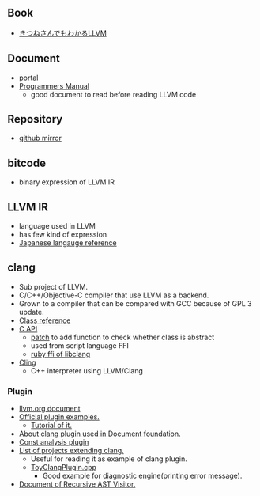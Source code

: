 ## Book
* [きつねさんでもわかるLLVM](http://tatsu-zine.com/books/llvm)

## Document
* [portal](http://llvm.org/docs/)
* [Programmers Manual](http://llvm.org/docs/ProgrammersManual.html)
  * good document to read before reading LLVM code

## Repository
* [github mirror](https://github.com/llvm-mirror)

## bitcode
* binary expression of LLVM IR

## LLVM IR
* language used in LLVM
* has few kind of expression
* [Japanese langauge reference](http://www.h3.dion.ne.jp/~mu-ra/llvm/LangRefJ.html)

## clang
* Sub project of LLVM.
* C/C++/Objective-C compiler that use LLVM as a backend.
* Grown to a compiler that can be compared with GCC because of GPL 3 update.
* [Class reference](http://clang.llvm.org/doxygen/classes.html)
* [C API](http://clang.llvm.org/doxygen/group__CINDEX.html)
  * [patch](http://www.mail-archive.com/cfe-commits@cs.uiuc.edu/msg43766.html) to add function to check whether class is abstract
  * used from script language FFI
  * [ruby ffi of libclang](http://rubydoc.info/gems/ffi-clang/frames)
* [Cling](http://root.cern.ch/drupal/content/cling)
  * C++ interpreter using LLVM/Clang

### Plugin
* [llvm.org document](http://clang.llvm.org/docs/ClangPlugins.html)
* [Official plugin examples.](https://github.com/llvm-mirror/clang/tree/master/examples)
  * [Tutorial of it.](http://kevinaboos.wordpress.com/2013/07/29/clang-tutorial-part-iii-plugin-example/)
* [About clang plugin used in Document foundation.](https://wiki.documentfoundation.org/Development/Clang_plugins)
* [Const analysis plugin](https://github.com/rizsotto/Constantine)
* [List of projects extending clang.](http://clang.llvm.org/docs/ExternalClangExamples.html)
  * Useful for reading it as example of clang plugin.
  * [ToyClangPlugin.cpp](https://github.com/AlexDenisov/ToyClangPlugin/blob/master/ToyClangPlugin.cpp)
    * Good example for diagnostic engine(printing error message).
* [Document of Recursive AST Visitor.](https://github.com/chapuni/llvm-project/blob/master/clang/docs/RAVFrontendAction.rst)